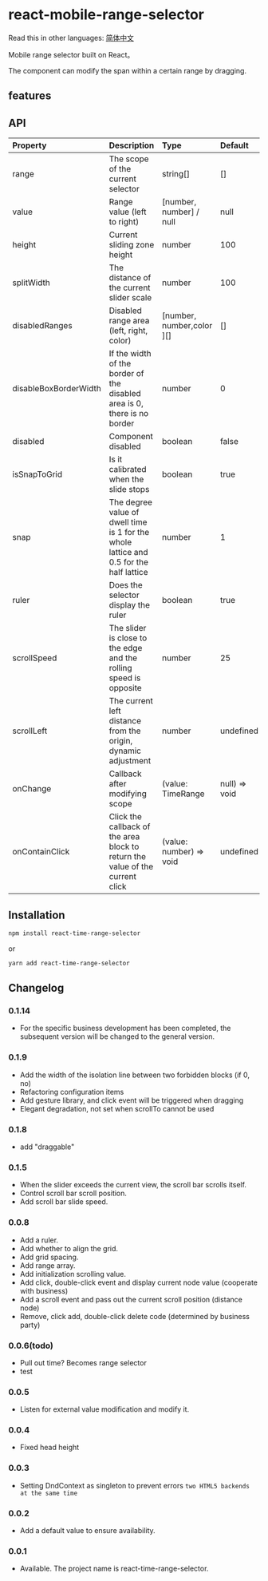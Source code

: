 # react-mobile-range-selector

Read this in other languages: [简体中文](https://github.com/LazierGame/react-time-range-selector/blob/main/README.zh-CN.md)

Mobile range selector built on React。

The component can modify the span within a certain range by dragging.

## features

## API

| Property | Description | Type | Default |
| :----| :---- | :---- | :---- |
| range | The scope of the current selector | string[] | [] |
| value | Range value (left to right) | [number, number] / null | null |
| height | Current sliding zone height | number | 100 |
| splitWidth | The distance of the current slider scale | number | 100 |
| disabledRanges | Disabled range area (left, right, color) | [number, number,color ][] | [] |
| disableBoxBorderWidth | If the width of the border of the disabled area is 0, there is no border | number | 0 |
| disabled| Component disabled | boolean| false|
| isSnapToGrid | Is it calibrated when the slide stops | boolean | true |
| snap | The degree value of dwell time is 1 for the whole lattice and 0.5 for the half lattice | number | 1 |
| ruler | Does the selector display the ruler | boolean | true |
| scrollSpeed | The slider is close to the edge and the rolling speed is opposite | number | 25 |
| scrollLeft | The current left distance from the origin, dynamic adjustment | number  | undefined |
| onChange | Callback after modifying scope | (value: TimeRange | null) => void| undefined |
| onContainClick | Click the callback of the area block to return the value of the current click | (value: number) => void| undefined |


## Installation

```bash
npm install react-time-range-selector
```
or

```bash
yarn add react-time-range-selector
```



## Changelog

### 0.1.14
- For the specific business development has been completed, the subsequent version will be changed to the general version.

### 0.1.9
- Add the width of the isolation line between two forbidden blocks (if 0, no)
- Refactoring configuration items
- Add gesture library, and click event will be triggered when dragging
- Elegant degradation, not set when scrollTo cannot be used

### 0.1.8
- add "draggable"

### 0.1.5
- When the slider exceeds the current view, the scroll bar scrolls itself.
- Control scroll bar scroll position.
- Add scroll bar slide speed.

### 0.0.8
- Add a ruler.
- Add whether to align the grid.
- Add grid spacing.
- Add range array.
- Add initialization scrolling value.
- Add click, double-click event and display current node value (cooperate with business)
- Add a scroll event and pass out the current scroll position (distance node)
- Remove, click add, double-click delete code (determined by business party)


### 0.0.6(todo)
- Pull out time? Becomes range selector
- test

### 0.0.5
- Listen for external value modification and modify it.

### 0.0.4
- Fixed head height

### 0.0.3
- Setting DndContext as singleton to prevent errors `two HTML5 backends at the same time`

### 0.0.2
- Add a default value to ensure availability.

### 0.0.1
- Available. The project name is react-time-range-selector.
